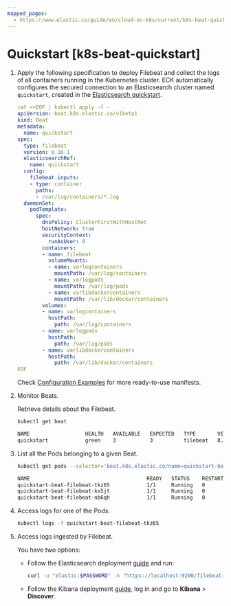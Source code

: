 ```yaml
---
mapped_pages:
  - https://www.elastic.co/guide/en/cloud-on-k8s/current/k8s-beat-quickstart.html
---
```


# Quickstart [k8s-beat-quickstart]

1. Apply the following specification to deploy Filebeat and collect the logs of all containers running in the Kubernetes cluster. ECK automatically configures the secured connection to an Elasticsearch cluster named `quickstart`, created in the [Elasticsearch quickstart](deploy-an-orchestrator.md).

    ```yaml
    cat <<EOF | kubectl apply -f -
    apiVersion: beat.k8s.elastic.co/v1beta1
    kind: Beat
    metadata:
      name: quickstart
    spec:
      type: filebeat
      version: 8.16.1
      elasticsearchRef:
        name: quickstart
      config:
        filebeat.inputs:
        - type: container
          paths:
          - /var/log/containers/*.log
      daemonSet:
        podTemplate:
          spec:
            dnsPolicy: ClusterFirstWithHostNet
            hostNetwork: true
            securityContext:
              runAsUser: 0
            containers:
            - name: filebeat
              volumeMounts:
              - name: varlogcontainers
                mountPath: /var/log/containers
              - name: varlogpods
                mountPath: /var/log/pods
              - name: varlibdockercontainers
                mountPath: /var/lib/docker/containers
            volumes:
            - name: varlogcontainers
              hostPath:
                path: /var/log/containers
            - name: varlogpods
              hostPath:
                path: /var/log/pods
            - name: varlibdockercontainers
              hostPath:
                path: /var/lib/docker/containers
    EOF
    ```

    Check [Configuration Examples](configuration-examples-beats.md) for more ready-to-use manifests.

2. Monitor Beats.

    Retrieve details about the Filebeat.

    ```sh
    kubectl get beat
    ```

    ```sh
    NAME                  HEALTH   AVAILABLE   EXPECTED   TYPE       VERSION   AGE
    quickstart            green    3           3          filebeat   8.16.1     2m
    ```

3. List all the Pods belonging to a given Beat.

    ```sh
    kubectl get pods --selector='beat.k8s.elastic.co/name=quickstart-beat-filebeat'
    ```

    ```sh
    NAME                                      READY   STATUS    RESTARTS   AGE
    quickstart-beat-filebeat-tkz65            1/1     Running   0          3m45s
    quickstart-beat-filebeat-kx5jt            1/1     Running   0          3m45s
    quickstart-beat-filebeat-nb6qh            1/1     Running   0          3m45s
    ```

4. Access logs for one of the Pods.

    ```sh
    kubectl logs -f quickstart-beat-filebeat-tkz65
    ```

5. Access logs ingested by Filebeat.

    You have two options:

    * Follow the Elasticsearch deployment [guide](elasticsearch-deployment-quickstart.md) and run:

        ```sh
        curl -u "elastic:$PASSWORD" -k "https://localhost:9200/filebeat-*/_search"
        ```

    * Follow the Kibana deployment [guide](kibana-instance-quickstart.md), log in and go to **Kibana** > **Discover**.


